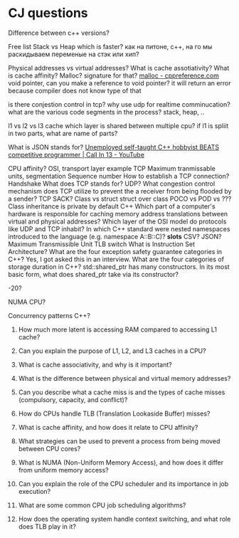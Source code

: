 # CJ questions


Difference between c++ versions?

Free list
Stack vs Heap which is faster? как на питоне, с++, на го мы раскидываем переменые на стэк или хип?

Physical addresses vs virtual addresses?
What is cache assotiativity?
What is cache affinity?
Malloc? signature for that?
[malloc - cppreference.com](https://en.cppreference.com/w/c/memory/malloc)
void pointer, can you make a reference to void pointer? it will return an error because compiler does not know type of that

is there conjestion control in tcp?
why use udp for realtime comminucation?
what are the various code segments in the process? stack, heap, ..

l1 vs l2 vs l3 cache
which layer is shared between multiple cpu?
if l1 is spliit in two parts, what are name of parts?

What is JSON stands for?
[Unemployed self-taught C++ hobbyist BEATS competitive programmer \| Call In 13 - YouTube](https://www.youtube.com/watch?v=hjnST0DF5qY)

CPU affinity?
OSI, transport layer example
TCP 
Maximum tranmissable units, segmentation
Sequence number
How to establish a TCP connection? Handshake
What does TCP stands for? UDP?
What congestion control mechanism does TCP utilize to prevent the a receiver from being flooded by a sender?
TCP SACK?
Class vs struct
struct over class
POCO vs POD vs ???
Class inheritance is private by default C++
Which part of a computer's hardware is responsible for caching memory address translations between virtual and physical addresses?
Which layer of the OSI model do protocols like UDP and TCP inhabit?
In which C++ standard were nested namespaces introduced to the language (e.g. namespace A::B::C)?
__slots__
CSV?
JSON?
Maximum Transmissible Unit
TLB switch
What is Instruction Set Architecture?
What are the four exception safety guarantee categories in C++? Yes, I got asked this in an interview.
What are the four categories of storage duration in C++?
std::shared_ptr has many constructors. In its most basic form, what does shared_ptr take via its constructor?





-20?

NUMA CPU?

Concurrency patterns C++?
1. How much more latent is accessing RAM compared to accessing L1 cache?

2. Can you explain the purpose of L1, L2, and L3 caches in a CPU?

3. What is cache associativity, and why is it important?

4. What is the difference between physical and virtual memory addresses?

5. Can you describe what a cache miss is and the types of cache misses (compulsory, capacity, and conflict)?

6. How do CPUs handle TLB (Translation Lookaside Buffer) misses?

7. What is cache affinity, and how does it relate to CPU affinity?

8. What strategies can be used to prevent a process from being moved between CPU cores?

9. What is NUMA (Non-Uniform Memory Access), and how does it differ from uniform memory access?

10. Can you explain the role of the CPU scheduler and its importance in job execution?

11. What are some common CPU job scheduling algorithms?

12. How does the operating system handle context switching, and what role does TLB play in it?
